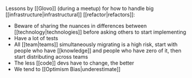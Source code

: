 Lessons by [[Glovo]] (during a meetup) for how to handle big [[infrastructure|infrastructural]] [[refactor|refactors]]:

- Beware of sharing the nuances in differences between [[technology|technologies]] before asking others to start implementing
- Have a lot of tests
- All [[team|teams]] simultaneously migrating is a high risk, start with people who have [[knowledge]] and people who have zero of it, then start distributing across teams
- The less [[code]] devs have to change, the better
- We tend to [[Optimism Bias|underestimate]]
